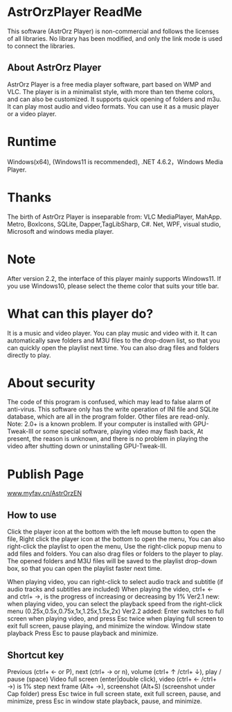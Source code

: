 # AstrOrzPlayer ReadMe
This software (AstrOrz Player) is non-commercial and follows the licenses of all libraries. 
No library has been modified, and only the link mode is used to connect the libraries.
## About AstrOrz Player
AstrOrz Player is a free media player software, part based on WMP and VLC.
The player is in a minimalist style, with more than ten theme colors, and can also be customized. It supports quick opening of folders and m3u.
It can play most audio and video formats. You can use it as a music player or a video player.
# Runtime
Windows(x64), (Windows11 is recommended), .NET 4.6.2，Windows Media Player.
# Thanks
The birth of AstrOrz Player is inseparable from:
VLC MediaPlayer, MahApp. Metro, BoxIcons, SQLite, Dapper,TagLibSharp,
C#. Net, WPF, visual studio, Microsoft and windows media player.
# Note
After version 2.2, the interface of this player mainly supports Windows11. If you use Windows10, please select the theme color that suits your title bar.
# What can this player do?
It is a music and video player. You can play music and video with it.
It can automatically save folders and M3U files to the drop-down list, so that you can quickly open the playlist next time.
You can also drag files and folders directly to play.
# About security
The code of this program is confused, which may lead to false alarm of anti-virus.
This software only has the write operation of INI file and SQLite database, which are all in the program folder. Other files are read-only.
Note: 2.0+ is a known problem. If your computer is installed with GPU-Tweak-III or some special software, playing video may flash back,
At present, the reason is unknown, and there is no problem in playing the video after shutting down or uninstalling GPU-Tweak-III.
# Publish Page
www.myfav.cn/AstrOrzEN
## How to use
Click the player icon at the bottom with the left mouse button to open the file,
Right click the player icon at the bottom to open the menu,
You can also right-click the playlist to open the menu,
Use the right-click popup menu to add files and folders.
You can also drag files or folders to the player to play.
The opened folders and M3U files will be saved to the playlist drop-down box, so that you can open the playlist faster next time.

When playing video, you can right-click to select audio track and subtitle
(if audio tracks and subtitles are included)
When playing the video, ctrl+ ← and ctrl+ →, is the progress of increasing or decreasing by 1%
Ver2.1 new: when playing video, you can select the playback speed from the right-click menu
(0.25x,0.5x,0.75x,1x,1.25x,1.5x,2x)
Ver2.2 added: Enter switches to full screen when playing video, and press Esc twice when playing full screen to exit full screen, pause playing, and minimize the window.
Window state playback Press Esc to pause playback and minimize.

## Shortcut key
Previous (ctrl+ ← or P), next (ctrl+ → or n), volume (ctrl+ ↑ /ctrl+ ↓), play / pause (space)
Video full screen (enter|double click), video (ctrl+ ← /ctrl+ →) is 1% step
next frame (Alt+ →), screenshot (Alt+S) (screenshot under Cap folder)
press Esc twice in full screen state, exit full screen, pause, and minimize, press Esc in window state playback, pause, and minimize.
